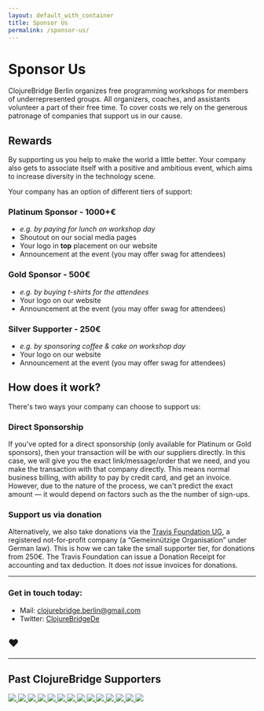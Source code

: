 ```yaml
---
layout: default_with_container
title: Sponsor Us
permalink: /sponsor-us/
---
```


# Sponsor Us

ClojureBridge Berlin organizes free programming workshops for members of
underrepresented groups. All organizers, coaches, and assistants volunteer a
part of their free time. To cover costs we rely on the generous patronage of
companies that support us in our cause.

## Rewards

By supporting us you help to make the world a little better. Your company also
gets to associate itself with a positive and ambitious event, which aims to
increase diversity in the technology scene.

Your company has an option of different tiers of support:

### Platinum Sponsor - 1000+€
* _e.g. by paying for lunch on workshop day_
* Shoutout on our social media pages
* Your logo in **top** placement on our website
* Announcement at the event (you may offer swag for attendees)

### Gold Sponsor - 500€
* _e.g. by buying t-shirts for the attendees_
* Your logo on our website
* Announcement at the event (you may offer swag for attendees)

### Silver Supporter - 250€
* _e.g. by sponsoring coffee & cake on workshop day_
* Your logo on our website
* Announcement at the event (you may offer swag for attendees)

## How does it work?

There's two ways your company can choose to support us:

### Direct Sponsorship

If you've opted for a direct sponsorship (only available for Platinum or Gold sponsors), then your transaction will be with
our suppliers directly. In this case, we will give you the exact
link/message/order that we need, and you make the transaction with that
company directly. This means normal business billing, with ability to pay by
credit card, and get an invoice. However, due to the nature of the process,
we can't predict the exact amount — it would depend on factors such as the
the number of sign-ups.

### Support us via donation

Alternatively, we also take donations via the
[Travis Foundation UG](http://foundation.travis-ci.org/), a registered
not-for-profit company (a “Gemeinnützige Organisation” under German law). This
is how we can take the small supporter tier, for donations from 250€. The Travis
Foundation can issue a Donation Receipt for accounting and tax deduction. It
does *not* issue invoices for donations.

---

### Get in touch today:

- Mail: <clojurebridge.berlin@gmail.com>
- Twitter: [ClojureBridgeDe](https://twitter.com/ClojureBridgeDe)

## ♥

---

<div class="row supporter-area">
  <h2>Past ClojureBridge Supporters</h2>

  <div class="col-md-12 supporter-logos">
    <a href="http://www.babbel.com">
      <img class="supporter-logo" src="/images/logos/babbel.jpg">
    </a>
    <a href="http://bitcrowd.net/">
      <img class="supporter-logo" src="/images/logos/bitcrowd.png">
    </a>
    <a href="http://en.dawanda.com/">
      <img class="supporter-logo" src="/images/logos/dawanda.jpg">
    </a>
    <a href="https://www.iamfy.co/">
      <img class="supporter-logo" src="/images/logos/fy_logo_black_1024px-1.jpg">
    </a>
    <a href="https://github.com/">
      <img class="supporter-logo" src="/images/logos/github.jpg">
    </a>
    <a href="https://www.innoq.com/en/">
      <img class="supporter-logo" src="/images/logos/innoq.png">
    </a>
    <a href="https://lambdawerk.com">
      <img class="supporter-logo" src="/images/logos/lambdawerk.png">
    </a>
    <a href="http://www.metosin.fi/">
      <img class="supporter-logo" src="/images/logos/metosin.jpg">
    </a>
    <a href="http://www.purelyfunctional.tv/">
      <img class="supporter-logo" src="/images/logos/purefunctional_tv.png">
    </a>
    <a href="http://www.redpineapplemedia.com/">
      <img class="supporter-logo" src="/images/logos/red_pineapple_media.png">
    </a>
    <a href="https://soundcloud.com/">
      <img class="supporter-logo" src="/images/logos/soundcloud.jpg">
    </a>
    <a href="http://www.ticketsolve.com/">
      <img class="supporter-logo" src="/images/logos/ticketsolve.png">
    </a>
    <a href="https://www.wunderlist.com/">
      <img class="supporter-logo" src="/images/logos/wunderlist.jpg">
    </a>
    <a href="http://www.zalando.de/">
      <img class="supporter-logo" src="/images/logos/zalando.png">
    </a>
  </div>
</div>
